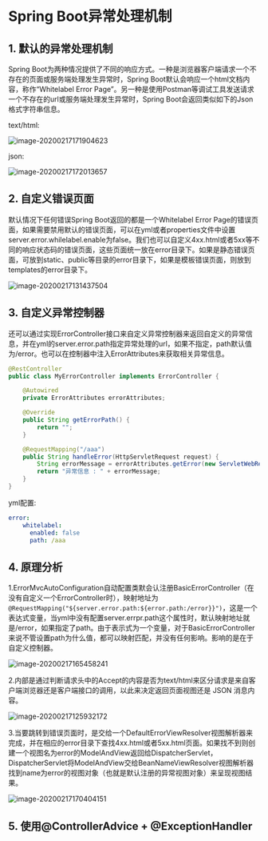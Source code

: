 # Spring Boot异常处理机制

## 1. 默认的异常处理机制

Spring Boot为两种情况提供了不同的响应方式。一种是浏览器客户端请求一个不存在的页面或服务端处理发生异常时，Spring Boot默认会响应一个html文档内容，称作“Whitelabel Error Page”。另一种是使用Postman等调试工具发送请求一个不存在的url或服务端处理发生异常时，Spring Boot会返回类似如下的Json格式字符串信息。

text/html:

![image-20200217171904623](https://tva1.sinaimg.cn/large/0082zybpgy1gbziqa8f5fj31cm0f8jtp.jpg)

json:

![image-20200217172013657](https://tva1.sinaimg.cn/large/0082zybpgy1gbzirh5y9wj312x03njrl.jpg)

## 2. 自定义错误页面

默认情况下任何错误Spring Boot返回的都是一个Whitelabel Error Page的错误页面，如果需要禁用默认的错误页面，可以在yml或者properties文件中设置server.error.whilelabel.enable为false。我们也可以自定义4xx.html或者5xx等不同的响应状态码的错误页面，这些页面统一放在error目录下。如果是静态错误页面，可放到static、public等目录的error目录下，如果是模板错误页面，则放到templates的error目录下。

![image-20200217131437504](https://tva1.sinaimg.cn/large/0082zybpgy1gbzbnxjlbij307n055weg.jpg)

## 3. 自定义异常控制器

还可以通过实现ErrorController接口来自定义异常控制器来返回自定义的异常信息，并在yml的server.error.path指定异常处理的url，如果不指定，path默认值为/error。也可以在控制器中注入ErrorAttributes来获取相关异常信息。

~~~java
@RestController
public class MyErrorController implements ErrorController {

    @Autowired
    private ErrorAttributes errorAttributes;

    @Override
    public String getErrorPath() {
        return "";
    }

    @RequestMapping("/aaa")
    public String handleError(HttpServletRequest request) {
        String errorMessage = errorAttributes.getError(new ServletWebRequest(request)).getMessage();
        return "异常信息 : " + errorMessage;
    }
}
~~~

yml配置:

~~~yml
error:
    whitelabel:
      enabled: false
      path: /aaa
~~~

## 4. 原理分析

1.ErrorMvcAutoConfiguration自动配置类默会认注册BasicErrorController（在没有自定义一个ErrorController时），映射地址为`@RequestMapping("${server.error.path:${error.path:/error}}")`，这是一个表达式变量，当yml中没有配置server.errpr.path这个属性时，默认映射地址就是/error，如果指定了path。由于表示式为一个变量，对于BasicErrorController来说不管设置path为什么值，都可以映射匹配，并没有任何影响。影响的是在于自定义控制器。

![image-20200217165458241](https://tva1.sinaimg.cn/large/0082zybpgy1gbzi170jndj30t403j0t7.jpg)

2.内部是通过判断请求头中的Accept的内容是否为text/html来区分请求是来自客户端浏览器还是客户端接口的调用，以此来决定返回页面视图还是 JSON 消息内容。

![image-20200217125932172](https://tva1.sinaimg.cn/large/0082zybpgy1gbzb89owwxj31ad0ju43c.jpg)

3.当要跳转到错误页面时，是交给一个DefaultErrorViewResolver视图解析器来完成，并在相应的error目录下查找4xx.html或者5xx.html页面。如果找不到则创建一个视图名为error的ModelAndView返回给DispatcherServlet，DispatcherServlet将ModelAndView交给BeanNameViewResolver视图解析器找到name为error的视图对象（也就是默认注册的异常视图对象）来呈现视图结果。

![image-20200217170404151](https://tva1.sinaimg.cn/large/0082zybpgy1gbzianyqavj312l02kdg9.jpg)

## 5. 使用@ControllerAdvice + @ExceptionHandler

